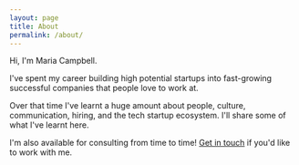```yaml
---
layout: page
title: About
permalink: /about/
---
```


Hi, I'm Maria Campbell.

I've spent my career building high potential startups into fast-growing successful companies that people love to work at.

Over that time I've learnt a huge amount about people, culture, communication, hiring, and the tech startup ecosystem. I'll share some of what I've learnt here. 

I'm also available for consulting from time to time! <a href="/contact/">Get in touch</a> if you'd like to work with me.
